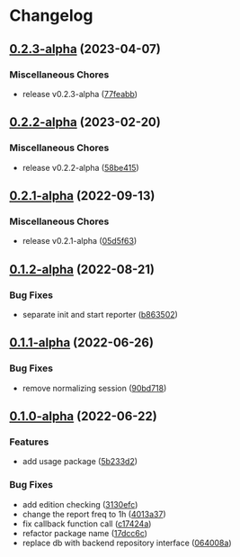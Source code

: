 # Changelog

## [0.2.3-alpha](https://github.com/instill-ai/usage-client/compare/v0.2.2-alpha...v0.2.3-alpha) (2023-04-07)


### Miscellaneous Chores

* release v0.2.3-alpha ([77feabb](https://github.com/instill-ai/usage-client/commit/77feabbb897a22de3030adc2b1d347ad0bc17b06))

## [0.2.2-alpha](https://github.com/instill-ai/usage-client/compare/v0.2.1-alpha...v0.2.2-alpha) (2023-02-20)


### Miscellaneous Chores

* release v0.2.2-alpha ([58be415](https://github.com/instill-ai/usage-client/commit/58be415ba729573e875764b298e81d5ffbd48a80))

## [0.2.1-alpha](https://github.com/instill-ai/usage-client/compare/v0.1.2-alpha...v0.2.1-alpha) (2022-09-13)


### Miscellaneous Chores

* release v0.2.1-alpha ([05d5f63](https://github.com/instill-ai/usage-client/commit/05d5f638f2eb632e18435260bc40ca16cc4e5ace))

## [0.1.2-alpha](https://github.com/instill-ai/usage-client/compare/v0.1.1-alpha...v0.1.2-alpha) (2022-08-21)


### Bug Fixes

* separate init and start reporter ([b863502](https://github.com/instill-ai/usage-client/commit/b8635029d06ce812feaf3e32c2dc3439b4d59540))

## [0.1.1-alpha](https://github.com/instill-ai/usage-client/compare/v0.1.0-alpha...v0.1.1-alpha) (2022-06-26)


### Bug Fixes

* remove normalizing session ([90bd718](https://github.com/instill-ai/usage-client/commit/90bd71834fddb9ad4f3b122da5b12b4f69db8382))

## [0.1.0-alpha](https://github.com/instill-ai/usage-client/compare/v0.0.0-alpha...v0.1.0-alpha) (2022-06-22)


### Features

* add usage package ([5b233d2](https://github.com/instill-ai/usage-client/commit/5b233d2747eb7981167e7f18728052f01eae4055))


### Bug Fixes

* add edition checking ([3130efc](https://github.com/instill-ai/usage-client/commit/3130efc502aba0167eee59b9b27fd2c2c649429b))
* change the report freq to 1h ([4013a37](https://github.com/instill-ai/usage-client/commit/4013a3777d9f3d0e8db1929addde907c90adefb8))
* fix callback function call ([c17424a](https://github.com/instill-ai/usage-client/commit/c17424a565e463c882c4a64a390564840bd863ca))
* refactor package name ([17dcc6c](https://github.com/instill-ai/usage-client/commit/17dcc6ca283e27904f70c6fd7230551c6eb0bdde))
* replace db with backend repository interface ([064008a](https://github.com/instill-ai/usage-client/commit/064008af9dc5c1bbda3df5b0c37efad8f192fd60))
